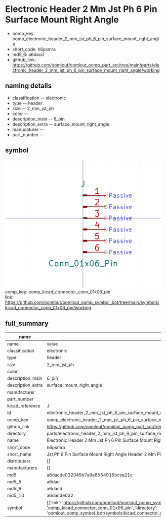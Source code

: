 # Electronic Header 2 Mm Jst Ph 6 Pin Surface Mount Right Angle

  
* oomp_key: oomp_electronic_header_2_mm_jst_ph_6_pin_surface_mount_right_angle 
* short_code: h6psmra
* md5_6: a6dacd  
* github_link: https://github.com/oomlout/oomlout_oomp_part_src/tree/main/parts/electronic_header_2_mm_jst_ph_6_pin_surface_mount_right_angle/working  
## naming details
* classification -- electronic
* type -- header
* size -- 2_mm_jst_ph
* color -- 
* description_main -- 6_pin
* description_extra -- surface_mount_right_angle
* manucaturer -- 
* part_number -- 



## symbol

![](symbol/0/working/working_600.png)  
oomp_key: oomp_kicad_connector_conn_01x06_pin  
link: https://github.com/oomlout/oomlout_oomp_symbol_bot/tree/main/symbols/kicad_connector_conn_01x06_pin/working  


## full_summary
| name | value | 
| --- | --- | 
| name | value | 
| classification | electronic | 
| type | header | 
| size | 2_mm_jst_ph | 
| color |  | 
| description_main | 6_pin | 
| description_extra | surface_mount_right_angle | 
| manufacturer |  | 
| part_number |  | 
| kicad_reference | J | 
| id | electronic_header_2_mm_jst_ph_6_pin_surface_mount_right_angle | 
| oomp_key | oomp_electronic_header_2_mm_jst_ph_6_pin_surface_mount_right_angle | 
| github_link | https://github.com/oomlout/oomlout_oomp_part_src/tree/main/parts/electronic_header_2_mm_jst_ph_6_pin_surface_mount_right_angle/working | 
| directory | parts/electronic_header_2_mm_jst_ph_6_pin_surface_mount_right_angle | 
| name | Electronic Header 2 Mm Jst Ph 6 Pin Surface Mount Right Angle | 
| short_code | h6psmra | 
| short_name | Jst Ph 6 Pin Surface Mount Right Angle Header 2 Mm Pitch | 
| distributors | [] | 
| manufacturers | [] | 
| md5 | a6dacde032045b7a9a6554919bcea21c | 
| md5_5 | a6dac | 
| md5_6 | a6dacd | 
| md5_10 | a6dacde032 | 
| symbol | [{'link': 'https://github.com/oomlout/oomlout_oomp_symbol_bot/tree/main/symbols/kicad_connector_conn_01x06_pin', 'oomp_key': 'oomp_kicad_connector_conn_01x06_pin', 'directory': 'oomlout_oomp_symbol_bot/symbols/kicad_connector_conn_01x06_pin//working/working.kicad_sym'}] | 
